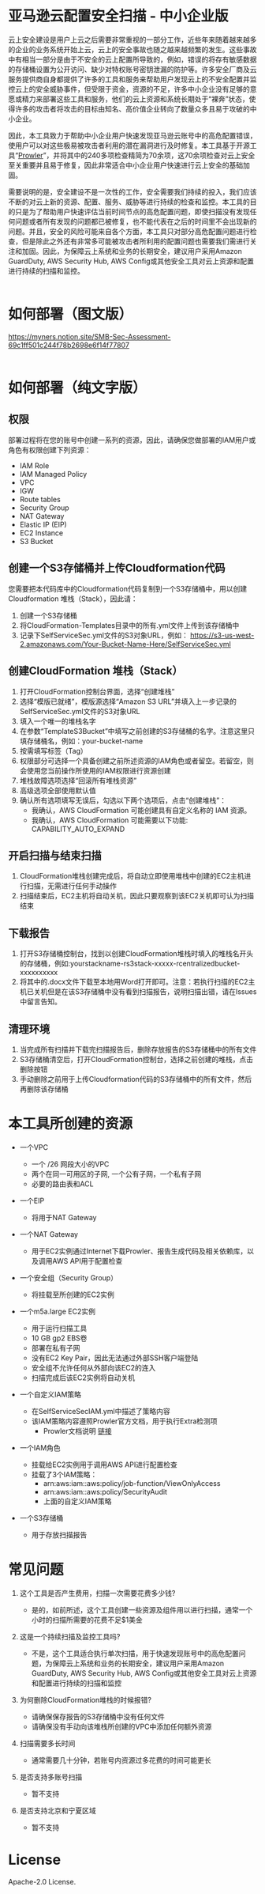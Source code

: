 # 亚马逊云配置安全扫描 - 中小企业版

云上安全建设是用户上云之后需要非常重视的一部分工作，近些年来随着越来越多的企业的业务系统开始上云，云上的安全事故也随之越来越频繁的发生。这些事故中有相当一部分是由于不安全的云上配置所导致的，例如，错误的将存有敏感数据的存储桶设置为公开访问、缺少对特权账号密钥泄漏的防护等。许多安全厂商及云服务提供商自身都提供了许多的工具和服务来帮助用户发现云上的不安全配置并监控云上的安全威胁事件，但受限于资金，资源的不足，许多中小企业没有足够的意愿或精力来部署这些工具和服务，他们的云上资源和系统长期处于“裸奔”状态，使得许多的攻击者将攻击的目标由知名、高价值企业转向了数量众多且易于攻破的中小企业。

因此，本工具致力于帮助中小企业用户快速发现亚马逊云账号中的高危配置错误，使用户可以对这些极易被攻击者利用的潜在漏洞进行及时修复。本工具基于开源工具“[Prowler](https://github.com/prowler-cloud/prowler)”，并将其中的240多项检查精简为70余项，这70余项检查对云上安全至关重要并且易于修复，因此非常适合中小企业用户快速进行云上安全的基础加固。

需要说明的是，安全建设不是一次性的工作，安全需要我们持续的投入，我们应该不断的对云上新的资源、配置、服务、威胁等进行持续的检查和监控。本工具的目的只是为了帮助用户快速评估当前时间节点的高危配置问题，即使扫描没有发现任何问题或者所有发现的问题都已被修复，也不能代表在之后的时间里不会出现新的问题。并且，安全的风险可能来自各个方面，本工具只对部分高危配置问题进行检查，但是除此之外还有非常多可能被攻击者所利用的配置问题也需要我们需进行关注和加固。因此，为保障云上系统和业务的长期安全，建议用户采用Amazon GuardDuty, AWS Security Hub, AWS Config或其他安全工具对云上资源和配置进行持续的扫描和监控。
<br />
<br />


# 如何部署（图文版）
https://myners.notion.site/SMB-Sec-Assessment-69c1ff501c244f78b2698e6f14f77807
<br />
<br />

# 如何部署（纯文字版）
## 权限
部署过程将在您的账号中创建一系列的资源，因此，请确保您做部署的IAM用户或角色有权限创建下列资源：
+ IAM Role
+ IAM Managed Policy
+ VPC
+ IGW
+ Route tables
+ Security Group
+ NAT Gateway
+ Elastic IP (EIP)
+ EC2 Instance
+ S3 Bucket

## 创建一个S3存储桶并上传Cloudformation代码
您需要把本代码库中的Cloudformation代码复制到一个S3存储桶中，用以创建Cloudformation 堆栈（Stack），因此请：
1. 创建一个S3存储桶
2. 将CloudFormation-Templates目录中的所有.yml文件上传到该存储桶中
3. 记录下SelfServiceSec.yml文件的S3对象URL，例如： https://s3-us-west-2.amazonaws.com/Your-Bucket-Name-Here/SelfServiceSec.yml

## 创建CloudFormation 堆栈（Stack）
1. 打开CloudFormation控制台界面，选择“创建堆栈”
2. 选择“模版已就绪”，模版源选择“Amazon S3 URL”并填入上一步记录的SelfServiceSec.yml文件的S3对象URL
3. 填入一个唯一的堆栈名字
4. 在参数“TemplateS3Bucket”中填写之前创建的S3存储桶的名字。注意这里只填存储桶名，例如：your-bucket-name
5. 按需填写标签（Tag）
6. 权限部分可选择一个具备创建之前所述资源的IAM角色或者留空。若留空，则会使用您当前操作所使用的IAM权限进行资源创建
7. 堆栈故障选项选择“回滚所有堆栈资源”
8. 高级选项全部使用默认值
9. 确认所有选项填写无误后，勾选以下两个选项后，点击“创建堆栈”：
   - 我确认，AWS CloudFormation 可能创建具有自定义名称的 IAM 资源。
   - 我确认，AWS CloudFormation 可能需要以下功能: CAPABILITY_AUTO_EXPAND

## 开启扫描与结束扫描
1. CloudFormation堆栈创建完成后，将自动立即使用堆栈中创建的EC2主机进行扫描，无需进行任何手动操作
2. 扫描结束后，EC2主机将自动关机，因此只要观察到该EC2关机即可认为扫描结束

## 下载报告
1. 打开S3存储桶控制台，找到以创建CloudFormation堆栈时填入的堆栈名开头的存储桶，例如:yourstackname-rs3stack-xxxxx-rcentralizedbucket-xxxxxxxxxx
2. 将其中的.docx文件下载至本地用Word打开即可。注意：若执行扫描的EC2主机已关机但是在该S3存储桶中没有看到扫描报告，说明扫描出错，请在Issues中留言告知。

## 清理环境
1. 当完成所有扫描并下载完扫描报告后，删除存放报告的S3存储桶中的所有文件
2. S3存储桶清空后，打开CloudFormation控制台，选择之前创建的堆栈，点击删除按钮
3. 手动删除之前用于上传Cloudformation代码的S3存储桶中的所有文件，然后再删除该存储桶



# 本工具所创建的资源

+ 一个VPC
    + 一个 /26 网段大小的VPC
    + 两个在同一可用区的子网, 一个公有子网，一个私有子网
    + 必要的路由表和ACL

 + 一个EIP
    + 将用于NAT Gateway

 + 一个NAT Gateway
    + 用于EC2实例通过Internet下载Prowler、报告生成代码及相关依赖库，以及调用AWS API用于配置检查

 + 一个安全组（Security Group）
    + 将挂载至所创建的EC2实例

 + 一个m5a.large EC2实例
    + 用于运行扫描工具 
    + 10 GB gp2 EBS卷
    + 部署在私有子网
    + 没有EC2 Key Pair，因此无法通过外部SSH客户端登陆
    + 安全组不允许任何从外部向该EC2的连入
    + 扫描完成后该EC2实例将自动关机

 + 一个自定义IAM策略
    + 在SelfServiceSecIAM.yml中描述了策略内容
    + 该IAM策略内容遵照Prowler官方文档，用于执行Extra检测项
      + Prowler文档说明 [链接](https://github.com/prowler-cloud/prowler#custom-iam-policy)

 + 一个IAM角色
    + 挂载给EC2实例用于调用AWS API进行配置检查
    + 挂载了3个IAM策略：
      + arn:aws:iam::aws:policy/job-function/ViewOnlyAccess
      + arn:aws:iam::aws:policy/SecurityAudit
      + 上面的自定义IAM策略

 + 一个S3存储桶
    + 用于存放扫描报告


# 常见问题

1. 这个工具是否产生费用，扫描一次需要花费多少钱?
    + 是的，如前所述，这个工具创建一些资源及组件用以进行扫描，通常一个小时的扫描所需要的花费不足$1美金

2. 这是一个持续扫描及监控工具吗?
    + 不是，这个工具适合执行单次扫描，用于快速发现账号中的高危配置问题，为保障云上系统和业务的长期安全，建议用户采用Amazon GuardDuty, AWS Security Hub, AWS Config或其他安全工具对云上资源和配置进行持续的扫描和监控
  
3.	为何删除CloudFormation堆栈的时候报错?
    + 请确保保存报告的S3存储桶中没有任何文件
    + 请确保没有手动向该堆栈所创建的VPC中添加任何额外资源

1. 扫描需要多长时间
    + 通常需要几十分钟，若账号内资源过多花费的时间可能更长
  
2. 是否支持多账号扫描
    + 暂不支持

3. 是否支持北京和宁夏区域
    + 暂不支持


# License

Apache-2.0 License.